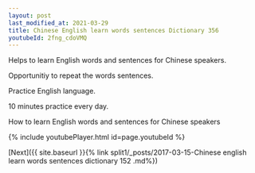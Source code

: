 ```yaml
---
layout: post
last_modified_at: 2021-03-29
title: Chinese English learn words sentences Dictionary 356 
youtubeId: 2fng_cdoVMQ
---
```

 
 
Helps to learn English words and sentences for Chinese speakers.

Opportunitiy to repeat the words sentences. 

Practice English language. 
 
10 minutes practice every day. 
 
How to learn English words and sentences for Chinese speakers 
 
{% include youtubePlayer.html id=page.youtubeId %}
 
 
[Next]({{ site.baseurl }}{% link  split1/_posts/2017-03-15-Chinese english learn words sentences dictionary 152 .md%})
 
